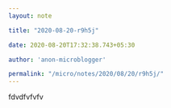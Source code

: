 ```yaml
---
layout: note

title: "2020-08-20-r9h5j"

date: 2020-08-20T17:32:38.743+05:30

author: 'anon-microblogger'

permalink: "/micro/notes/2020/08/20/r9h5j/"
---
```


fdvdfvfvfv
